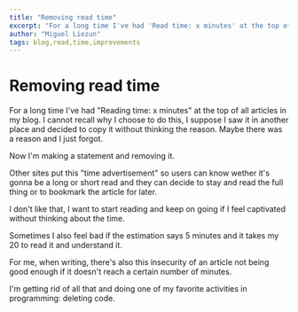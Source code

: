 ```yaml
---
title: "Removing read time"
excerpt: "For a long time I've had 'Read time: x minutes' at the top of the articles in my blog. I cannot recall why I choose to do this, I suppose I saw it in another place and decided to copy it without thinking the reason. Maybe there was a reason and I just forgot."
author: "Miguel Liezun"
tags: blog,read,time,improvements
---
```


# Removing read time

For a long time I've had "Reading time: x minutes" at the top of all articles in my blog. I cannot recall why I choose to do this, I suppose I saw it in another place and decided to copy it without thinking the reason. Maybe there was a reason and I just forgot.

Now I'm making a statement and removing it.

Other sites put this "time advertisement" so users can know wether it's gonna be a long or short read and they can decide to stay and read the full thing or to bookmark the article for later.

I don't like that, I want to start reading and keep on going if I feel captivated without thinking about the time.

Sometimes I also feel bad if the estimation says 5 minutes and it takes my 20 to read it and understand it.

For me, when writing, there's also this insecurity of an article not being good enough if it doesn't reach a certain number of minutes.

I'm getting rid of all that and doing one of my favorite activities in programming: deleting code.
